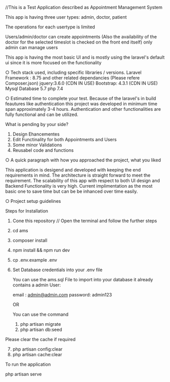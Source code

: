 
//This is a Test Application described as Appointment Management System

This app is having three user types: admin, doctor, patient

The operations for each usertype is limited

Users/admin/doctor can create appointments (Also the availability of the doctor for the selected timeslot is checked on the front end itself)
only admin can manage users


This app is having the most basic UI and is mostly using the laravel's default ui since it is more focused on the functionality



○ Tech stack used, including specific libraries / versions.
    Laravel Framework : 8.75 and other related dependancies (Please refere Composer.json)
    jquery:3.6.0 (CDN IN USE)
    Bootstrap: 4.3.1 (CDN IN USE)
    Mysql Database 5.7 
    php 7.4
    
○ Estimated time to complete your test.
Because of the laravel's in build feautures like authentication this project was developed in minimum time span approximately 3-4 hours.
Authentication and other functionalities are fully functional and can be utilized.


What is pending by your side?
1. Design Ehancementes
2. Edit Functinality for both Appointments and Users
3. Some minor Validations
4. Reusabel code and functions


○ A quick paragraph with how you approached the project, what you liked

 This application is desigend and developed with keeping the end requirements in mind. The architecture is straight forward to meet the requirement. The scalability of this app with respect to both UI design and Backend Functionality is very high. Current implimentation as the most basic one to save time but can be be inhanced over time easily.
 
 
○ Project setup guidelines

Steps for Installation

1. Cone this repository // Open the terminal and follow the further steps
2. cd ams
3. composer install
4. npm install && npm run dev
5. cp .env.example .env
6. Set Database credentials into your .env file

    You can use the ams.sql File to import into your database it already contains a admin User:
    
    email : admin@admin.com
    password: admin123

    OR

    You can use the command
    1. php artisan migrate
    2. php artisan db:seed

Please clear the cache if required

7. php artisan config:clear
8. php artisan cache:clear

To run the application

php artisan serve






